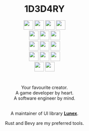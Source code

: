 
<br>
<br>

<h1 align="center">1D3D4RY</h1>

<div align="center">
    <a href="https://surrealdb.com"><img height=30em src="https://img.shields.io/badge/Surreal-%2320232a?style=for-the-badge&logo=surrealdb&logoColor=FF00A0"></a>
    <a href="https://skytable.io"><img height=30em src="https://img.shields.io/badge/☁️%20Skytable-%2320232a?&style=for-the-badge&logoColor=blue"></a>
    <a href="https://tauri.app"><img height=30em src="https://img.shields.io/badge/Tauri-%2320232a?style=for-the-badge&logo=tauri&logoColor=yellow"></a>
    <a href="https://svelte.dev"><img height=30em src="https://img.shields.io/badge/Svelte-%2320232a?style=for-the-badge&logo=svelte&logoColor=orange"></a>
</div>
<div align="center">
    <a href="https://aseprite.org"><img height=30em src="https://img.shields.io/badge/Aseprite-%2320232a?style=for-the-badge&logo=Aseprite&logoColor=white"></a>
    <a href="https://blender.org"><img height=30em src="https://img.shields.io/badge/blender-%2320232a?style=for-the-badge&logo=blender"></a>
    <a href="https://inkscape.org"><img height=30em src="https://img.shields.io/badge/Inkscape-%2320232a?style=for-the-badge&logo=inkscape"></a>
</div>
<div align="center">
    <a href="https://rust-lang.org"><img height=30em src="https://img.shields.io/badge/Rust-%2320232a?style=for-the-badge&logo=rust&logoColor=orange"></a>
    <a href="https://python.org"><img height=30em src="https://img.shields.io/badge/Python-%2320232a?style=for-the-badge&logo=python"></a>
    <a href="https://typescriptlang.org"><img height=30em src="https://img.shields.io/badge/TypeScript-%2320232a?style=for-the-badge&logo=typescript"></a>
</div>
<div align="center">
    <a href="https://vscodium.com"><img height=30em src="https://img.shields.io/badge/VSCodium-%2320232a?style=for-the-badge&logo=visual%20studio%20code&logoColor=blue"></a>
    <a href="https://git-scm.com"><img height=30em src="https://img.shields.io/badge/GIT-%2320232a?style=for-the-badge&logo=git&logoColor=E44C30"></a>
    <a href="https://docker.com"><img height=30em src="https://img.shields.io/badge/Docker-%2320232a?style=for-the-badge&logo=docker"></a>
</div>
<div align="center">
    <a href="https://archlinux.org"><img height=30em src="https://img.shields.io/badge/Arch_Linux-%2320232a?style=for-the-badge&logo=arch-linux"></a>
    <a href="https://linuxmint.com"><img height=30em src="https://img.shields.io/badge/Linux_Mint-%2320232a?style=for-the-badge&logo=linux-mint"></a>
</div>

#

<div align="center">
    Your favourite creator. <br>
    A game developer by heart. <br>
    A software engineer by mind.<br>
    <br>
    <p>A maintainer of UI library <b><a href="https://github.com/bytestring-net/bevy-lunex">Lunex</a></b>.</p>
    Rust and Bevy are my preferred tools.
</div>
